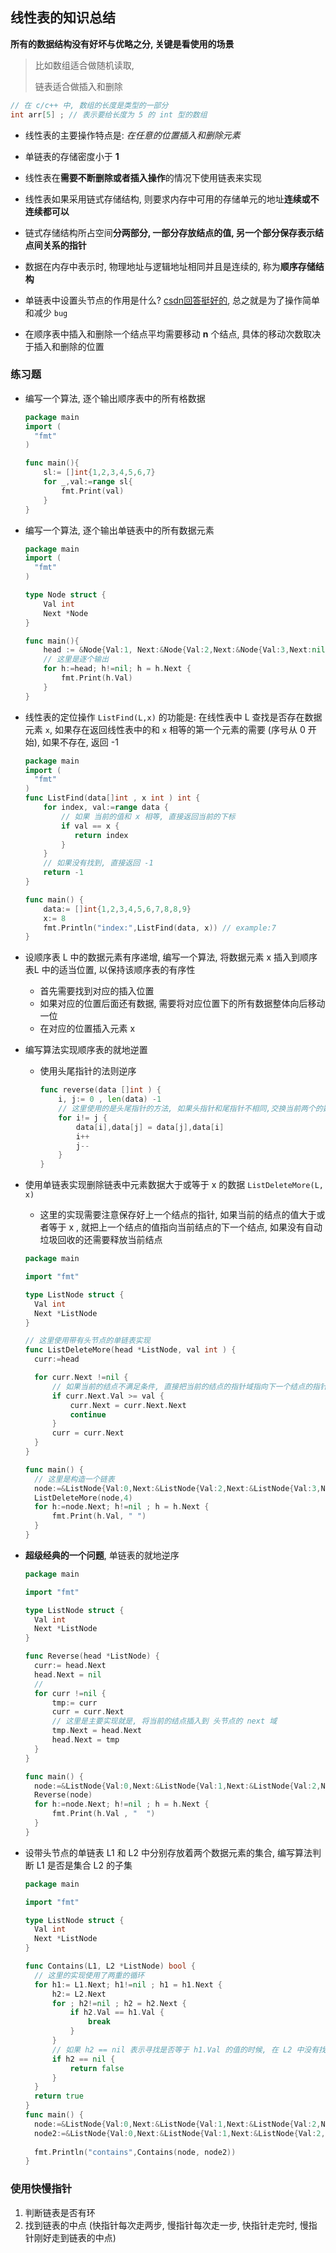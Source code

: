 ## 线性表的知识总结

**所有的数据结构没有好坏与优略之分,  关键是看使用的场景**

> 比如数组适合做随机读取, 
>
> 链表适合做插入和删除

```c
// 在 c/c++ 中, 数组的长度是类型的一部分
int arr[5] ; // 表示要给长度为 5 的 int 型的数组
```

* 线性表的主要操作特点是: *在任意的位置插入和删除元素*

* 单链表的存储密度小于 **1**
* 线性表在**需要不断删除或者插入操作**的情况下使用链表来实现
* 线性表如果采用链式存储结构, 则要求内存中可用的存储单元的地址**连续或不连续都可以**
* 链式存储结构所占空间**分两部分, 一部分存放结点的值, 另一个部分保存表示结点间关系的指针**
* 数据在内存中表示时, 物理地址与逻辑地址相同并且是连续的, 称为**顺序存储结构**
* 单链表中设置头节点的作用是什么? [csdn回答挺好的](https://blog.csdn.net/zheng_ren_feng/article/details/22279043), 总之就是为了操作简单和减少 `bug`
* 在顺序表中插入和删除一个结点平均需要移动 **n** 个结点, 具体的移动次数取决于插入和删除的位置



### 练习题

* 编写一个算法, 逐个输出顺序表中的所有格数据

  ```go
  package main
  import (
  	"fmt"
  )
  
  func main(){
      sl:= []int{1,2,3,4,5,6,7}
      for _,val:=range sl{
          fmt.Print(val)
      }
  }
  ```

* 编写一个算法, 逐个输出单链表中的所有数据元素

  ```go
  package main
  import (
  	"fmt"
  )
  
  type Node struct {
      Val int 
      Next *Node 
  }
  
  func main(){
      head := &Node{Val:1, Next:&Node{Val:2,Next:&Node{Val:3,Next:nil},},}
      // 这里是逐个输出
      for h:=head; h!=nil; h = h.Next {
          fmt.Print(h.Val)
      }
  }
  ```

  

* 线性表的定位操作 `ListFind(L,x)` 的功能是: 在线性表中 L 查找是否存在数据元素 `x`, 如果存在返回线性表中的和 `x` 相等的第一个元素的需要 (序号从 0 开始), 如果不存在, 返回 -1

  ```go
  package main
  import (
  	"fmt"
  )
  func ListFind(data[]int , x int ) int {
      for index, val:=range data {
          // 如果 当前的值和 x 相等, 直接返回当前的下标
          if val == x {
             return index
          }
      }
      // 如果没有找到, 直接返回 -1
      return -1 
  }
  
  func main() {
      data:= []int{1,2,3,4,5,6,7,8,8,9}
      x:= 8
      fmt.Println("index:",ListFind(data, x)) // example:7
  }
  ```

* 设顺序表 L 中的数据元素有序递增, 编写一个算法, 将数据元素 x 插入到顺序表L 中的适当位置, 以保持该顺序表的有序性

  * 首先需要找到对应的插入位置
  * 如果对应的位置后面还有数据, 需要将对应位置下的所有数据整体向后移动一位
  * 在对应的位置插入元素 x

* 编写算法实现顺序表的就地逆置

  * 使用头尾指针的法则逆序

    ```go
    func reverse(data []int ) {
        i, j:= 0 , len(data) -1
        // 这里使用的是头尾指针的方法, 如果头指针和尾指针不相同,交换当前两个的数据元素
        for i!= j {
            data[i],data[j] = data[j],data[i]
            i++
            j--
        }
    }
    ```

* 使用单链表实现删除链表中元素数据大于或等于 x 的数据 `ListDeleteMore(L, x)`

  * 这里的实现需要注意保存好上一个结点的指针, 如果当前的结点的值大于或者等于 x , 就把上一个结点的值指向当前结点的下一个结点, 如果没有自动垃圾回收的还需要释放当前结点

  ```go
  package main
  
  import "fmt"
  
  type ListNode struct {
  	Val int
  	Next *ListNode
  }
  
  // 这里使用带有头节点的单链表实现
  func ListDeleteMore(head *ListNode, val int ) {
  	curr:=head
  
  	for curr.Next !=nil {
  		// 如果当前的结点不满足条件, 直接把当前的结点的指针域指向下一个结点的指针域
  		if curr.Next.Val >= val {
  			curr.Next = curr.Next.Next
  			continue
  		}
  		curr = curr.Next
  	}
  }
  
  func main() {
  	// 这里是构造一个链表
  	node:=&ListNode{Val:0,Next:&ListNode{Val:2,Next:&ListNode{Val:3,Next:&ListNode{Val:5,Next:&ListNode{Val:5,Next:&ListNode{Val:3,Next:&ListNode{Val:4}}}}}}}
  	ListDeleteMore(node,4)
  	for h:=node.Next; h!=nil ; h = h.Next {
  		fmt.Print(h.Val, " ")
  	}
  }
  
  ```

  
  
* **超级经典的一个问题**, 单链表的就地逆序

  ```go
  package main
  
  import "fmt"
  
  type ListNode struct {
  	Val int
  	Next *ListNode
  }
  
  func Reverse(head *ListNode) {
  	curr:= head.Next
  	head.Next = nil
  	// 
  	for curr !=nil {
  		tmp:= curr
  		curr = curr.Next
  		// 这里是主要实现就是, 将当前的结点插入到 头节点的 next 域
  		tmp.Next = head.Next
  		head.Next = tmp
  	}
  }
  
  func main() {
  	node:=&ListNode{Val:0,Next:&ListNode{Val:1,Next:&ListNode{Val:2,Next:&ListNode{Val:3,Next:&ListNode{Val:4}}}}}
  	Reverse(node)
  	for h:=node.Next; h!=nil ; h = h.Next {
  		fmt.Print(h.Val , "  ")
  	}
  }
  
  ```

  

* 设带头节点的单链表 L1 和 L2 中分别存放着两个数据元素的集合, 编写算法判断 L1 是否是集合 L2 的子集

  ```go
  package main
  
  import "fmt"
  
  type ListNode struct {
  	Val int
  	Next *ListNode
  }
  
  func Contains(L1, L2 *ListNode) bool {
  	// 这里的实现使用了两重的循环
  	for h1:= L1.Next; h1!=nil ; h1 = h1.Next {
  		h2:= L2.Next
  		for ; h2!=nil ; h2 = h2.Next {
  			if h2.Val == h1.Val {
  				break
  			}
  		}
  		// 如果 h2 == nil 表示寻找是否等于 h1.Val 的值的时候, 在 L2 中没有找到
  		if h2 == nil {
  			return false
  		}
  	}
  	return true
  }
  func main() {
  	node:=&ListNode{Val:0,Next:&ListNode{Val:1,Next:&ListNode{Val:2,Next:&ListNode{Val:3,Next:&ListNode{Val:4,Next:&ListNode{Val:7}}}}}}
  	node2:=&ListNode{Val:0,Next:&ListNode{Val:1,Next:&ListNode{Val:2,Next:&ListNode{Val:3,Next:&ListNode{Val:4}}}}}
  	
  	fmt.Println("contains",Contains(node, node2))
  }
  
  ```

  

### 使用快慢指针

1. 判断链表是否有环
2. 找到链表的中点 (快指针每次走两步,  慢指针每次走一步,  快指针走完时,  慢指针刚好走到链表的中点)